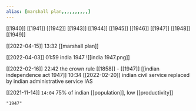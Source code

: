```yaml
---
alias: [marshall plan,,,,,,,,,,]
---
```

[[1940]] [[1941]] [[1942]] [[1943]] [[1944]] [[1945]] [[1946]] [[1947]] [[1948]] [[1949]]

[[2022-04-15]] 13:32
[[marshall plan]]

[[2022-04-03]] 01:59
india 1947
![[india 1947.png]]

[[2022-02-16]] 22:42
the crown rule [[1858]] - [[1947]]
[[indian independence act 1947]] 10:34 [[2022-02-20]]
indian civil service replaced by indian administrative service IAS

[[2021-11-14]] `14:04`
75% of indian [[population]],  low [[productivity]]
```query
"1947"
```